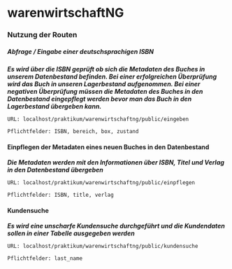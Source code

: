 # warenwirtschaftNG

### Nutzung der Routen
##### Abfrage / Eingabe einer deutschsprachigen ISBN

***Es wird über die ISBN geprüft ob sich die Metadaten des Buches in unserem Datenbestand befinden.
Bei einer erfolgreichen Überprüfung wird das Buch in unseren Lagerbestand aufgenommen.
Bei einer negativen Überprüfung müssen die Metadaten des Buches in den Datenbestand eingepflegt werden bevor man das Buch in den Lagerbestand übergeben kann.***

    URL: localhost/praktikum/warenwirtschaftng/public/eingeben
    
    Pflichtfelder: ISBN, bereich, box, zustand

#### Einpflegen der Metadaten eines neuen Buches in den Datenbestand
***Die Metadaten werden mit den Informationen über ISBN, Titel und Verlag in den Datenbestand übergeben***

    URL: localhost/praktikum/warenwirtschaftng/public/einpflegen
    
    Pflichtfelder: ISBN, title, verlag

#### Kundensuche
***Es wird eine unscharfe Kundensuche durchgeführt und die Kundendaten sollen in einer Tabelle ausgegeben werden***

    URL: localhost/praktikum/warenwirtschaftng/public/kundensuche
    
    Pflichtfelder: last_name
